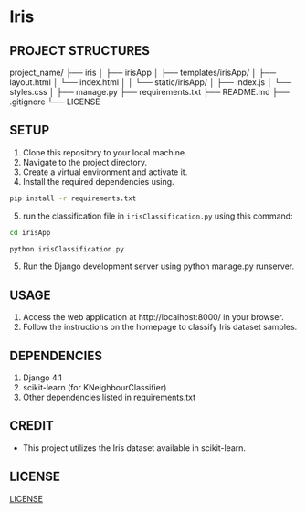 # Iris

## PROJECT STRUCTURES

project_name/
├── iris
│
├── irisApp
│	├──	templates/irisApp/
│   	├── layout.html
│   	└── index.html
│
│   └── static/irisApp/
│   	├── index.js
│   	└── styles.css
│
├── manage.py
├── requirements.txt
├── README.md
├── .gitignore
└── LICENSE

## SETUP
1. Clone this repository to your local machine.
2. Navigate to the project directory.
3. Create a virtual environment and activate it.
4. Install the required dependencies using.
``` bash 
pip install -r requirements.txt
```
5. run the classification file in `irisClassification.py` using this command:
``` bash 
cd irisApp
```
``` bash
python irisClassification.py
```
5. Run the Django development server using python manage.py runserver.

## USAGE
1. Access the web application at http://localhost:8000/ in your browser.
2. Follow the instructions on the homepage to classify Iris dataset samples.

## DEPENDENCIES
1. Django 4.1
2. scikit-learn (for KNeighbourClassifier)
3. Other dependencies listed in requirements.txt

## CREDIT
- This project utilizes the Iris dataset available in scikit-learn.


## LICENSE
[LICENSE](LICENSE)
